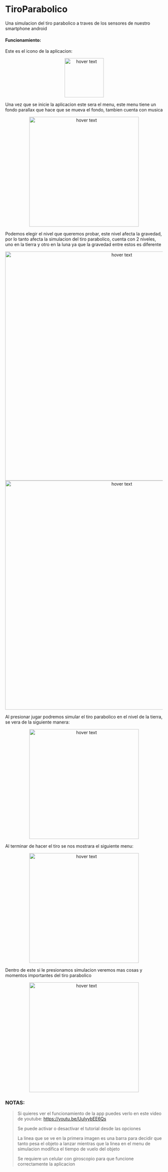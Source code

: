 # TiroParabolico
Una simulacion del tiro parabolico a traves de los sensores de nuestro smartphone android

#### Funcionamiento:

Este es el icono de la aplicacion:

<p align="center">
  <img src="https://github.com/Thelocoko/imagenes/blob/main/TiroParabolico/00.png" width="125" title="hover text">
</p>

Una vez que se inicie la aplicacion este sera el menu, este menu tiene un fondo parallax que hace que se mueva el fondo, tambien cuenta con musica

<p align="center">
  <img src="https://github.com/Thelocoko/imagenes/blob/main/TiroParabolico/01.jpg" width="350" title="hover text">
</p>

Podemos elegir el nivel que queremos probar, este nivel afecta la gravedad, por lo tanto afecta la simulacion del tiro parabolico, cuenta con 2 niveles, uno en la tierra y otro en la luna ya que la gravedad entre estos es diferente

<p align="center">
  <img src="https://github.com/Thelocoko/imagenes/blob/main/TiroParabolico/02.png" width="730" title="hover text">
  <img src="https://github.com/Thelocoko/imagenes/blob/main/TiroParabolico/03.png" width="730" title="hover text">
</p>

Al presionar jugar podremos simular el tiro parabolico en el nivel de la tierra, se vera de la siguiente manera:
<p align="center">
  <img src="https://github.com/Thelocoko/imagenes/blob/main/TiroParabolico/04.jpg" width="350" title="hover text">
</p>

Al terminar de hacer el tiro se nos mostrara el siguiente menu:


<p align="center">
  <img src="https://github.com/Thelocoko/imagenes/blob/main/TiroParabolico/05.jpg" width="350" title="hover text">
</p>

Dentro de este si le presionamos simulacion veremos mas cosas y momentos importantes del tiro parabolico

<p align="center">
  <img src="https://github.com/Thelocoko/imagenes/blob/main/TiroParabolico/06.jpg" width="350" title="hover text">
</p>

### NOTAS:

> Si quieres ver el funcionamiento de la app puedes verlo en este video de youtube: https://youtu.be/UulyybEE6Qs
>
> Se puede activar o desactivar el tutorial desde las opciones
>
> La linea que se ve en la primera imagen es una barra para decidir que tanto pesa el objeto a lanzar mientras que la linea en el menu de simulacion modifica el tiempo de vuelo del objeto
>
> Se requiere un celular con giroscopio para que funcione correctamente la aplicacion
